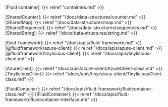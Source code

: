 <!-- Links -->

<!-- Concepts -->

[Fluid container]: {{< relref "containers.md" >}}

<!-- Distributed Data Structures -->

[SharedCounter]: {{< relref "/docs/data-structures/counter.md" >}}
[SharedMap]: {{< relref "/docs/data-structures/map.md" >}}
[SharedSequence]: {{< relref "/docs/data-structures/sequences.md" >}}
[SharedString]: {{< relref "/docs/data-structures/string.md" >}}

<!-- API links -->

[fluid-framework]: {{< relref "/docs/apis/fluid-framework.md" >}}
[@fluidframework/azure-client]: {{< relref "/docs/apis/azure-client.md" >}}
[@fluidframework/tinylicious-client]: {{< relref "/docs/apis/tinylicious-client.md" >}}

[AzureClient]: {{< relref "/docs/apis/azure-client/AzureClient-class.md" >}}
[TinyliciousClient]: {{< relref "/docs/apis/tinylicious-client/TinyliciousClient-class.md" >}}

[FluidContainer]: {{< relref "/docs/apis/fluid-framework/fluidcontainer-class.md" >}}
[IFluidContainer]: {{< relref "/docs/apis/fluid-framework/ifluidcontainer-interface.md" >}}
